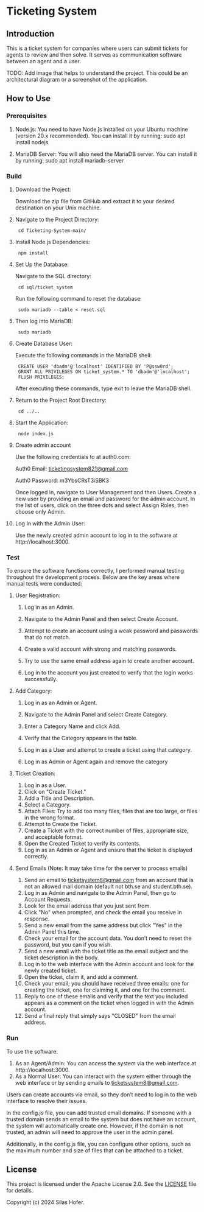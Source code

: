 # Ticketing System


## Introduction

This is a ticket system for companies where users can submit tickets for agents to review and then solve. 
It serves as communication software between an agent and a user.

TODO: Add image that helps to understand the project.
This could be an architectural diagram or a screenshot of the application.

## How to Use

### Prerequisites

1. Node.js: You need to have Node.js installed on your Ubuntu machine  (version 20.x recommended). You can install it by running: sudo apt install nodejs

2. MariaDB Server: You will also need the MariaDB server. You can install it by running: sudo apt install mariadb-server

### Build


1. Download the Project:

    Download the zip file from GitHub and extract it to your desired destination on your Unix machine.

2. Navigate to the Project Directory:

        cd Ticketing-System-main/

3. Install Node.js Dependencies:

        npm install

4. Set Up the Database:

    Navigate to the SQL directory:

        cd sql/ticket_system

    Run the following command to reset the database:

        sudo mariadb --table < reset.sql

5. Then log into MariaDB:

        sudo mariadb

6. Create Database User:

    Execute the following commands in the MariaDB shell:

        CREATE USER 'dbadm'@'localhost' IDENTIFIED BY 'P@ssw0rd';
        GRANT ALL PRIVILEGES ON ticket_system.* TO 'dbadm'@'localhost';
        FLUSH PRIVILEGES;

    After executing these commands, type exit to leave the MariaDB shell.

7. Return to the Project Root Directory:

        cd ../..

8. Start the Application:

        node index.js

9. Create admin account

    Use the following credentials to at auth0.com:

    Auth0 Email: ticketingsystem821@gmail.com

    Auth0 Password: m3YbsCRsT3iSBK3

    Once logged in, navigate to User Management and then Users.
    Create a new user by providing an email and password for the admin account.
    In the list of users, click on the three dots and select Assign Roles, then choose only Admin.

10. Log In with the Admin User:

    Use the newly created admin account to log in to the software at http://localhost:3000.

### Test

To ensure the software functions correctly, I performed manual testing throughout the development process. Below are the key areas where manual tests were conducted:

1. User Registration:

    1. Log in as an Admin.

    2. Navigate to the Admin Panel and then select Create Account.

    3. Attempt to create an account using a weak password and passwords that do not match.

    4. Create a valid account with strong and matching passwords.

    5. Try to use the same email address again to create another account.

    6. Log in to the account you just created to verify that the login works successfully.

2. Add Category:

    1. Log in as an Admin or Agent.

    2. Navigate to the Admin Panel and select Create Category.

    3. Enter a Category Name and click Add.

    4. Verify that the Category appears in the table.

    5. Log in as a User and attempt to create a ticket using that category.

    6. Log in as Admin or Agent again and remove the category


3. Ticket Creation:
    1. Log in as a User.
    2. Click on "Create Ticket."
    3. Add a Title and Description.
    4. Select a Category.
    5. Attach Files:
    Try to add too many files, files that are too large, or files in the wrong format.
    6. Attempt to Create the Ticket.
    7. Create a Ticket with the correct number of files, appropriate size, and acceptable format.
    8. Open the Created Ticket to verify its contents.
    9. Log in as an Admin or Agent and ensure that the ticket is displayed correctly.

4. Send Emails (Note: It may take time for the server to process emails)
    1. Send an email to ticketsystem8@gmail.com from an account that is not an allowed mail domain (default not bth.se and student.bth.se).
    2. Log in as Admin and navigate to the Admin Panel, then go to Account Requests.
    3. Look for the email address that you just sent from.
    4. Click "No" when prompted, and check the email you receive in response.
    5. Send a new email from the same address but click "Yes" in the Admin Panel this time.
    6. Check your email for the account data. You don’t need to reset the password, but you can if you wish.
    8. Send a new email with the ticket title as the email subject and the ticket description in the body.
    9. Log in to the web interface with the Admin account and look for the newly created ticket.
    10. Open the ticket, claim it, and add a comment.
    11. Check your email; you should have received three emails: one for creating the ticket, one for claiming it, and one for the comment.
    12. Reply to one of these emails and verify that the text you included appears as a comment on the ticket when logged in with the Admin account.
    13. Send a final reply that simply says "CLOSED" from the email address.



### Run

To use the software:

1. As an Agent/Admin: You can access the system via the web interface at http://localhost:3000.
2. As a Normal User: You can interact with the system either through the web interface or by sending emails to ticketsystem8@gmail.com.

Users can create accounts via email, so they don’t need to log in to the web interface to resolve their issues.

In the config.js file, you can add trusted email domains. If someone with a trusted domain sends an email to the system but does not have an account, the system will automatically create one. However, if the domain is not trusted, an admin will need to approve the user in the admin panel.

Additionally, in the config.js file, you can configure other options, such as the maximum number and size of files that can be attached to a ticket.


## License

This project is licensed under the Apache License 2.0. See the [LICENSE](LICENSE) file for details.

Copyright (c) 2024 Silas Hofer.


 




